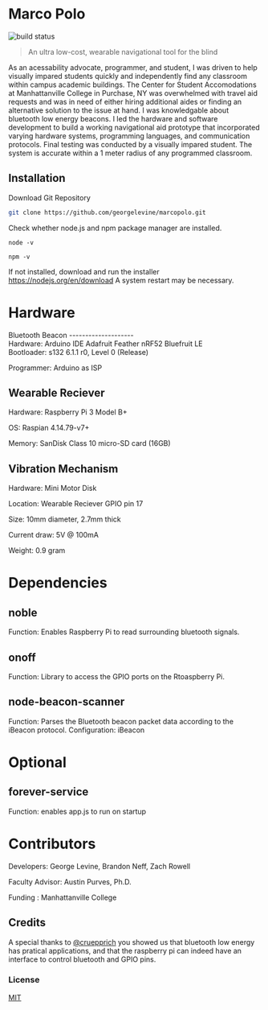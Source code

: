 # Marco Polo
![build status][travis-image]


> An ultra low-cost, wearable navigational tool for the blind

As an acessability advocate, programmer, and student,
I was driven to help visually impared students quickly and independently find any classroom within campus academic buildings. The Center for Student Accomodations at Manhattanville College in Purchase, NY was overwhelmed with travel aid requests and was in need of either hiring additional aides or finding an alternative solution to the issue at hand. I was knowledgable about bluetooth low energy beacons. I led the hardware and software development to build a working navigational aid prototype that incorporated varying hardware systems, programming languages, and communication protocols. Final testing was conducted by a visually impared student. The system is accurate within a 1 meter radius of any programmed classroom.

## Installation

Download Git Repository
```Bash
git clone https://github.com/georgelevine/marcopolo.git
```

Check whether node.js and npm package manager are installed. 
```
node -v
```
```
npm -v
```
If not installed, download and run the installer https://nodejs.org/en/download
A system restart may be necessary.

# Hardware

Bluetooth Beacon
--------------------\
Hardware: Arduino IDE Adafruit Feather nRF52 Bluefruit LE\
Bootloader: s132 6.1.1 r0, Level 0 (Release)

Programmer: Arduino as ISP

Wearable Reciever
----------------
Hardware: Raspberry Pi 3 Model B+

OS: Raspian 4.14.79-v7+

Memory: SanDisk Class 10 micro-SD card (16GB)

Vibration Mechanism
----------------
Hardware: Mini Motor Disk

Location: Wearable Reciever GPIO pin 17

Size: 10mm diameter, 2.7mm thick

Current draw: 5V @ 100mA

Weight: 0.9 gram


Dependencies
=============

 noble
 --------------------
 Function: Enables Raspberry Pi to read surrounding bluetooth signals.

 onoff
 -------------
 Function: Library to access the GPIO ports on the Rtoaspberry Pi.
 
 node-beacon-scanner
------------------
Function: Parses the Bluetooth beacon packet data according to the iBeacon protocol.
Configuration: iBeacon

# Optional

forever-service
----------------
Function: enables app.js to run on startup




Contributors
=======================
Developers: George Levine, Brandon Neff, Zach Rowell

Faculty Advisor:  Austin Purves, Ph.D.

Funding : Manhattanville College

## Credits

A special thanks to [@cruepprich](https://github.com/cruepprich/gateOpener) 
 you showed us that bluetooth low energy has pratical applications, and
 that the raspberry pi can indeed have an interface to control bluetooth and GPIO pins.

### License
[MIT](./LICENSE)

[travis-image]: https://img.shields.io/travis/image-js/image-js/master.svg?style=flat-square
